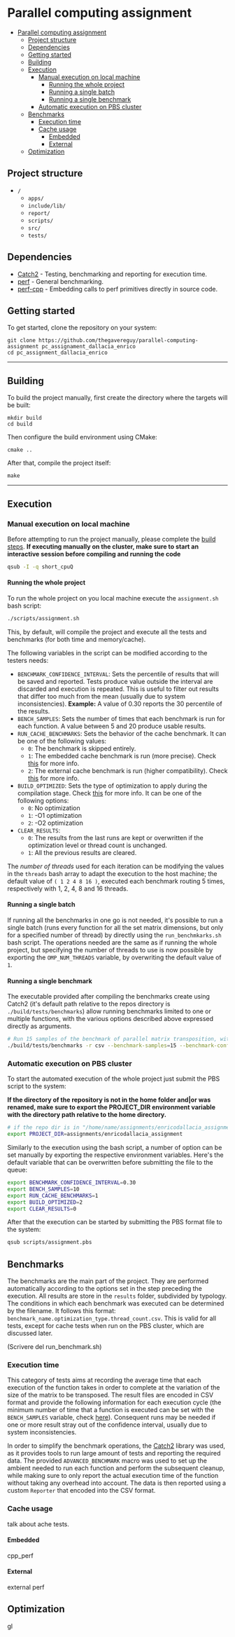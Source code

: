 # Parallel computing assignment

<!--toc:start-->
- [Parallel computing assignment](#parallel-computing-assignment)
  - [Project structure](#project-structure)
  - [Dependencies](#dependencies)
  - [Getting started](#getting-started)
  - [Building](#building)
  - [Execution](#execution)
    - [Manual execution on local machine](#manual-execution-on-local-machine)
      - [Running the whole project](#running-the-whole-project)
      - [Running a single batch](#running-a-single-batch)
      - [Running a single benchmark](#running-a-single-benchmark)
    - [Automatic execution on PBS cluster](#automatic-execution-on-pbs-cluster)
  - [Benchmarks](#benchmarks)
    - [Execution time](#execution-time)
    - [Cache usage](#cache-usage)
      - [Embedded](#embedded)
      - [External](#external)
  - [Optimization](#optimization)
<!--toc:end-->

## Project structure

- `/`
    - `apps/`
    - `include/lib/`
    - `report/`
    - `scripts/`
    - `src/`
    - `tests/`

## Dependencies

- [Catch2](https://github.com/catchorg/Catch2/) - Testing, benchmarking and reporting for execution time.
- [perf](https://perfwiki.github.io/main/) - General benchmarking.
- [perf-cpp](https://github.com/jmuehlig/perf-cpp) - Embedding calls to perf primitives directly in source code.

## Getting started

To get started, clone the repository on your system:
```
git clone https://github.com/thegavereguy/parallel-computing-assignment pc_assignament_dallacia_enrico
cd pc_assignment_dallacia_enrico
```
----

## Building

To build the project manually, first create the directory where the targets will be built:

```
mkdir build
cd build
```

Then configure the build environment using CMake:

```
cmake ..
```

After that, compile the project itself:

```
make
```

---

## Execution

### Manual execution on local machine

Before attempting to run the project manually, please complete the [build steps](#building).
**If executing manually on the cluster, make sure to start an interactive session before compiling and running the code**

```bash
qsub -I -q short_cpuQ
```

#### Running the whole project

To run the whole project on you local machine execute the `assignment.sh` bash script:
```bash
./scripts/assignment.sh
```

This, by default, will compile the project and execute all the tests and benchmarks (for both time and memory/cache).

The following variables in the script can be modified according to the testers needs:
- `BENCHMARK_CONFIDENCE_INTERVAL`: Sets the percentile of results that will be saved and reported. Tests produce value outside the interval are discarded and execution is repeated. This is useful to filter out results that differ too much from the mean (usually due to system inconsistencies). **Example:** A value of 0.30 reports the 30 percentile of the results.
- `BENCH_SAMPLES`: Sets the number of times that each benchmark is run for each function. A value between 5 and 20 produce usable results.
- `RUN_CACHE_BENCHMARKS`: Sets the behavior of the cache benchmark. It can be one of the following values:
    - `0`: The benchmark is skipped entirely.
    - `1`: The embedded cache benchmark is run (more precise). Check [this](#embedded) for more info.
    - `2`: The external cache benchmark is run (higher compatibility). Check [this](#external) for more info.
- `BUILD_OPTIMIZED`: Sets the type of optimization to apply during the compilation stage. Check [this](#optimization) for more info. It can be one of the following options:
    - `0`: No optimization
    - `1`: -O1 optimization
    - `2`: -O2 optimization
- `CLEAR_RESULTS`:
    - `0`: The results from the last runs are kept or overwritten if the optimization level or thread count is unchanged.
    - `1`: All the previous results are cleared.

The *number of threads* used for each iteration can be modifying the values in the `threads` bash array to adapt the execution to the host machine; the default value of `( 1 2 4 8 16 )`, executed each benchmark routing 5 times, respectively with 1, 2, 4, 8 and 16 threads.  

#### Running a single batch

If running all the benchmarks in one go is not needed, it's possible to run a single batch (runs every function for all the set matrix dimensions, but only for a specified number of thread) by directly using the `run_benchmkarks.sh` bash script.
The operations needed are the same as if running the whole project, but specifying the number of threads to use is now possible by exporting the `OMP_NUM_THREADS` variable, by overwriting the default value of `1`.

#### Running a single benchmark

The executable provided after compiling the benchmarks create using Catch2 (it's default path relative to the repos directory is `./build/tests/benchmarks`) allow running benchmarks limited to one or multiple functions, with the various options described above expressed directly as arguments.

```bash
# Run 15 samples of the benchmark of parallel matrix transposition, with a confidence interval of 0.45 and print the result using the custom csv reporter
./build/tests/benchmarks -r csv --benchmark-samples=15 --benchmark-confidence-interval=0.45
```

### Automatic execution on PBS cluster

To start the automated execution of the whole project just submit the PBS script to the system:

**If the directory of the repository is not in the home folder and|or was renamed, make sure to export the PROJECT_DIR environment variable with the directory path relative to the home directory.**
```bash
# if the repo dir is in "/home/name/assignments/enricodallacia_assignment"
export PROJECT_DIR=assignments/enricodallacia_assignment 
```

Similarly to the execution using the bash script, a number of option can be set manually by exporting the respective environment variables.
Here's the default variable that can be overwritten before submitting the file to the queue:

```bash
export BENCHMARK_CONFIDENCE_INTERVAL=0.30
export BENCH_SAMPLES=10
export RUN_CACHE_BENCHMARKS=1
export BUILD_OPTIMIZED=2
export CLEAR_RESULTS=0
```

After that the execution can be started by submitting the PBS format file to the system:

```bash
qsub scripts/assignment.pbs
```

## Benchmarks
The benchmarks are the main part of the project. They are performed automatically according to the options set in the step preceding the execution.
All results are store in the `results` folder, subdivided by typology.
The conditions in which each benchmark was executed can be determined by the filename. It follows this format: `benchmark_name.optimization_type.thread_count.csv`.
This is valid for all tests, except for cache tests when run on the PBS cluster, which are discussed later. 

(Scrivere del run_benchmark.sh)

### Execution time

This category of tests aims at recording the average time that each execution of the function takes in order to complete at the variation of the size of the matrix to be transposed.
The result files are encoded in CSV format and provide the following information for each execution cycle (the minimum number of time that a function is executed can be set with the `BENCH_SAMPLES` variable, check [here](#running-the-whole-project)).
Consequent runs may be needed if one or more result stray out of the confidence interval, usually due to system inconsistencies.

In order to simplify the benchmark operations, the [Catch2](https://github.com/catchorg/Catch2/) library was used, as it provides tools to run large amount of tests and reporting the required data.
The provided `ADVANCED_BENCHMARK` macro was used to set up the ambient needed to run each function and perform the subsequent cleanup, while making sure to only report the actual execution time of the function without taking any overhead into account.
The data is then reported using a custom `Reporter` that encoded into the CSV format.

### Cache usage
talk about  ache tests.
#### Embedded
cpp_perf
#### External
external perf
## Optimization
 gl
